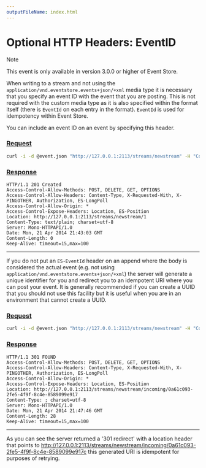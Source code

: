 ```yaml
---
outputFileName: index.html
---
```


# Optional HTTP Headers: EventID

> [!NOTE]
> This event is only available in version 3.0.0 or higher of Event Store.


When writing to a stream and not using the `application/vnd.eventstore.events+json/+xml` media type it is necessary that you specify an event ID with the event that you are posting. This is not required with the custom media type as it is also specified within the format itself (there is `EventId` on each entry in the format). `EventId` is used for idempotency within Event Store.

You can include an event ID on an event by specifying this header.

### [Request](#tab/tabid-1)

```bash
curl -i -d @event.json "http://127.0.0.1:2113/streams/newstream" -H "Content-Type:application/json" -H "ES-EventType: SomeEvent" -H "ES-EventId: C322E299-CB73-4B47-97C5-5054F920746E"
```

### [Response](#tab/tabid-2)

```http
HTTP/1.1 201 Created
Access-Control-Allow-Methods: POST, DELETE, GET, OPTIONS
Access-Control-Allow-Headers: Content-Type, X-Requested-With, X-PINGOTHER, Authorization, ES-LongPoll
Access-Control-Allow-Origin: *
Access-Control-Expose-Headers: Location, ES-Position
Location: http://127.0.0.1:2113/streams/newstream/1
Content-Type: text/plain; charset=utf-8
Server: Mono-HTTPAPI/1.0
Date: Mon, 21 Apr 2014 21:43:03 GMT
Content-Length: 0
Keep-Alive: timeout=15,max=100
```

***

If you do not put an `ES-EventId` header on an append where the body is considered the actual event (e.g. not using `application/vnd.eventstore.events+json/+xml`) the server will generate a unique identifier for you and redirect you to an idempotent URI where you can post your event. It is generally recommended if you can create a UUID that you should not use this facility but it is useful when you are in an environment that cannot create a UUID.

### [Request](#tab/tabid-3)

```bash
curl -i -d @event.json "http://127.0.0.1:2113/streams/newstream" -H "Content-Type:application/json" -H "ES-EventType: SomeEvent"
```

### [Response](#tab/tabid-4)

```http
HTTP/1.1 301 FOUND
Access-Control-Allow-Methods: POST, DELETE, GET, OPTIONS
Access-Control-Allow-Headers: Content-Type, X-Requested-With, X-PINGOTHER, Authorization, ES-LongPoll
Access-Control-Allow-Origin: *
Access-Control-Expose-Headers: Location, ES-Position
Location: http://127.0.0.1:2113/streams/newstream/incoming/0a61c093-2fe5-4f9f-8c4e-8589099e917
Content-Type: ; charset=utf-8
Server: Mono-HTTPAPI/1.0
Date: Mon, 21 Apr 2014 21:47:46 GMT
Content-Length: 28
Keep-Alive: timeout=15,max=100
```

***

As you can see the server returned a '301 redirect' with a location header that points to <http://127.0.0.1:2113/streams/newstream/incoming/0a61c093-2fe5-4f9f-8c4e-8589099e917c> this generated URI is idempotent for purposes of retrying.
